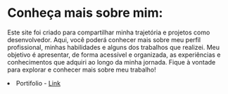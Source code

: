 <h1>Conheça mais sobre mim:</h1>
<p>
  Este site foi criado para compartilhar minha trajetória e projetos como desenvolvedor.
  Aqui, você poderá conhecer mais sobre meu perfil profissional, minhas habilidades e alguns dos trabalhos que realizei.
  Meu objetivo é apresentar, de forma acessível e organizada, as experiências e conhecimentos que adquiri ao longo da minha jornada.
  Fique à vontade para explorar e conhecer mais sobre meu trabalho!
</p>
<li> <span> Portifolio - </span><a href="https://cleitonsousaa.github.io/Portifolio/">Link</a></li>
